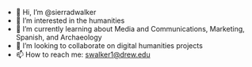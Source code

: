 - 👋 Hi, I’m @sierradwalker
- 👀 I’m interested in the humanities
- 🌱 I’m currently learning about Media and Communications, Marketing, Spanish, and Archaeology
- 💞️ I’m looking to collaborate on digital humanities projects
- 📫 How to reach me: swalker1@drew.edu

<!---
sierradaniellew/sierradaniellew is a ✨ special ✨ repository because its `README.md` (this file) appears on your GitHub profile.
You can click the Preview link to take a look at your changes.
--->
